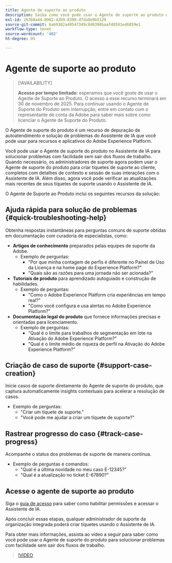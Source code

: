 ```yaml
---
title: Agente de suporte ao produto
description: Saiba como você pode usar o Agente de suporte ao produto no Assistente de IA para simplificar a solução de problemas e o processo de arquivamento de tíquetes de suporte ao cliente.
exl-id: 263b8a44-8902-42b9-8390-d7da8e9b5129
source-git-commit: 6ab9302a40547349c8d0390baafd8591ed6859e1
workflow-type: tm+mt
source-wordcount: '402'
ht-degree: 0%

---
```


# Agente de suporte ao produto

>[!AVAILABILITY]
>
>**Acesso por tempo limitado**: esperamos que você goste de usar o Agente de Suporte ao Produto. O acesso a esse recurso terminará em 30 de novembro de 2025. Para continuar usando o Agente de Suporte do Produto sem interrupção, entre em contato com o representante de conta da Adobe para saber mais sobre como licenciar o Agente de Suporte do Produto.

O Agente de suporte do produto é um recurso de depuração de autoatendimento e solução de problemas do Assistente de IA que você pode usar para recursos e aplicativos do Adobe Experience Platform.

Você pode usar o Agente de suporte do produto no Assistente de IA para solucionar problemas com facilidade sem sair dos fluxos de trabalho. Quando necessário, os administradores de suporte agora podem usar o Agente de suporte do produto para criar tíquetes de suporte ao cliente, completos com detalhes de contexto e sessão de suas interações com o Assistente de IA. Além disso, agora você pode verificar as atualizações mais recentes de seus tíquetes de suporte usando o Assistente de IA.

O Agente de Suporte ao Produto inclui os seguintes recursos da solução:

## Ajuda rápida para solução de problemas {#quick-troubleshooting-help}

Obtenha respostas instantâneas para perguntas comuns de suporte obtidas em documentação com curadoria de especialistas, como:

* **Artigos de conhecimento** preparados pelas equipes de suporte da Adobe.
   * Exemplo de perguntas:
      * &quot;Por que minha contagem de perfis é diferente no Painel de Uso da Licença e na home page do Experience Platform?&quot;
      * &quot;Quais são as razões para uma jornada não ser acionada?&quot;
* **Tutoriais de produto** para aprendizado autoguiado e construção de habilidades.
   * Exemplo de perguntas:
      * &quot;Como o Adobe Experience Platform cria experiências em tempo real?&quot;
      * &quot;Como você configura e usa alertas no Adobe Experience Platform?&quot;
* **Documentação legal do produto** que fornece informações precisas e orientadas para licenciamento.
   * Exemplo de perguntas:
      * &quot;Qual é o limite para trabalhos de segmentação em lote na Ativação do Adobe Experience Platform?&quot;
      * &quot;Qual é o limite médio de riqueza de perfil na Ativação do Adobe Experience Platform?&quot;

## Criação de caso de suporte {#support-case-creation}

Inicie casos de suporte diretamente do Agente de suporte do produto, que captura automaticamente insights contextuais para acelerar a resolução de casos.

* Exemplo de perguntas:
   * &quot;Criar um tíquete de suporte.&quot;
   * &quot;Você pode me ajudar a criar um tíquete de suporte?&quot;

## Rastrear progresso do caso {#track-case-progress}

Acompanhe o status dos problemas de suporte de maneira contínua.

* Exemplo de perguntas e comandos:
   * &quot;Qual é a última novidade no meu caso E-12345?&quot;
   * &quot;Qual é a atualização no ticket E-67890?&quot;

## Acesse o agente de suporte ao produto

Siga o [guia de acesso](../access.md) para saber como habilitar permissões e acessar o Assistente de IA.

Após concluir essas etapas, qualquer administrador de suporte da organização integrada poderá criar tíquetes usando o Assistente de IA.

Para obter mais informações, assista ao vídeo a seguir para saber como você pode usar o Agente de suporte do produto para solucionar problemas com facilidade sem sair dos fluxos de trabalho.

>[!VIDEO](https://video.tv.adobe.com/v/3443183?learn=on)

